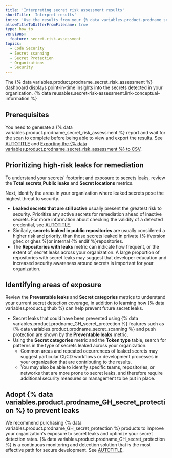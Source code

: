 ```yaml
---
title: 'Interpreting secret risk assessment results'
shortTitle: 'Interpret results'
intro: 'Use the results from your {% data variables.product.prodname_secret_risk_assessment %} report to improve your organization''s security.'
allowTitleToDifferFromFilename: true
type: how_to
versions:
  feature: secret-risk-assessment
topics:
  - Code Security
  - Secret scanning
  - Secret Protection
  - Organizations
  - Security
---
```


The {% data variables.product.prodname_secret_risk_assessment %} dashboard displays point-in-time insights into the secrets detected in your organization. {% data reusables.secret-risk-assessment.link-conceptual-information %}

## Prerequisites

You need to generate a {% data variables.product.prodname_secret_risk_assessment %} report and wait for the scan to complete before being able to view and export the results. See [AUTOTITLE](/code-security/securing-your-organization/understanding-your-organizations-exposure-to-leaked-secrets/viewing-the-secret-risk-assessment-report-for-your-organization#generating-an-initial-secret-risk-assessment) and [Exporting the {% data variables.product.prodname_secret_risk_assessment %} to CSV](/code-security/securing-your-organization/understanding-your-organizations-exposure-to-leaked-secrets/viewing-the-secret-risk-assessment-report-for-your-organization#exporting-the-secret-risk-assessment-to-csv).

## Prioritizing high-risk leaks for remediation

To understand your secrets' footprint and exposure to secrets leaks, review the **Total secrets**,**Public leaks** and **Secret locations** metrics.

Next, identify the areas in your organization where leaked secrets pose the highest threat to security.

* **Leaked secrets that are still active** usually present the greatest risk to security. Prioritize any active secrets for remediation ahead of inactive secrets. For more information about checking the validity of a detected credential, see [AUTOTITLE](/code-security/secret-scanning/enabling-secret-scanning-features/enabling-validity-checks-for-your-repository).
* Similarly, **secrets leaked in public repositories** are usually considered a higher risk and priority, than those secrets leaked in private {% ifversion ghec or ghes %}or internal {% endif %}repositories.
* The **Repositories with leaks** metric can indicate how frequent, or the extent of, secret leaks across your organization. A large proportion of repositories with secret leaks may suggest that developer education and increased security awareness around secrets is important for your organization.

## Identifying areas of exposure

Review the **Preventable leaks** and **Secret categories** metrics to understand your current secret detection coverage, in addition to learning how {% data variables.product.github %} can help prevent future secret leaks.

* Secret leaks that could have been prevented using {% data variables.product.prodname_GH_secret_protection %} features such as {% data variables.product.prodname_secret_scanning %} and push protection are shown by the **Preventable leaks** metric.
* Using the **Secret categories** metric and the **Token type** table, search for patterns in the type of secrets leaked across your organization.
  * Common areas and repeated occurrences of leaked secrets may suggest particular CI/CD workflows or development processes in your organization that are contributing to the results.
  * You may also be able to identify specific teams, repositories, or networks that are more prone to secret leaks, and therefore require additional security measures or management to be put in place.

## Adopt {% data variables.product.prodname_GH_secret_protection %} to prevent leaks

We recommend purchasing {% data variables.product.prodname_GH_secret_protection %} products to improve your organization's exposure to secret leaks and optimize your secret detection rates. {% data variables.product.prodname_GH_secret_protection %} is a continuous monitoring and detection solution that is the most effective path for secure development. See [AUTOTITLE](/code-security/securing-your-organization/understanding-your-organizations-exposure-to-leaked-secrets/choosing-github-secret-protection).
